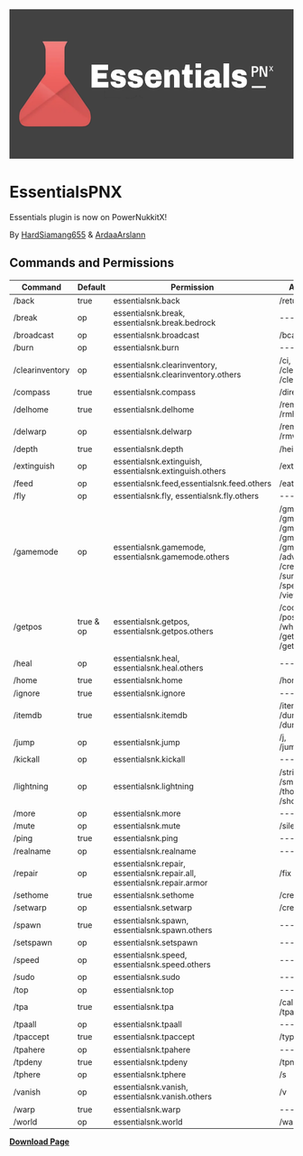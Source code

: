 <img alt="banner" height="265" src=".idea/banner.png" width="770"/>

# EssentialsPNX 
Essentials plugin is now on PowerNukkitX!

By [HardSiamang655](https://github.com/hardsiamang655) & [ArdaaArslann](https://github.com/ArdaaArslann)

Commands and Permissions
------------------------------

| Command         | Default   | Permission                                                                    | Aliases                                                                                                       |
|-----------------|-----------|-------------------------------------------------------------------------------|---------------------------------------------------------------------------------------------------------------|
| /back           | true      | essentialsnk.back                                                             | /return                                                                                                       |
| /break          | op        | essentialsnk.break,<br>essentialsnk.break.bedrock                             | ---                                                                                                           |
| /broadcast      | op        | essentialsnk.broadcast                                                        | /bcast                                                                                                        |
| /burn           | op        | essentialsnk.burn                                                             | ---                                                                                                           |
| /clearinventory | op        | essentialsnk.clearinventory, <br>essentialsnk.clearinventory.others           | /ci,<br>/clean,<br>/clearinvent                                                                               |
| /compass        | true      | essentialsnk.compass	                                                         | /direction                                                                                                    |
| /delhome        | true      | essentialsnk.delhome                                                          | /remhome,<br>/rmhome                                                                                          |
| /delwarp        | op        | essentialsnk.delwarp                                                          | /remwarp,<br>/rmwarp                                                                                          |
| /depth          | true      | essentialsnk.depth                                                            | /height                                                                                                       |
| /extinguish     | op        | essentialsnk.extinguish,<br>essentialsnk.extinguish.others                    | /ext                                                                                                          |
| /feed           | op        | essentialsnk.feed,essentialsnk.feed.others                                    | /eat                                                                                                          |
| /fly            | op        | essentialsnk.fly, essentialsnk.fly.others                                     | ---                                                                                                           |
| /gamemode       | op        | essentialsnk.gamemode,<br>essentialsnk.gamemode.others                        | /gm,<br>/gma,<br>/gmc,<br>/gms,<br>/gmt,<br>/adventure,<br>/creative,<br>/survival,<br>/spectator,<br>/viewer |
| /getpos         | true & op | essentialsnk.getpos,<br> essentialsnk.getpos.others                           | /coord,<br>/position,<br>/whereami,<br>/getlocation,<br>/getloc                                               |
| /heal           | op        | essentialsnk.heal, <br>essentialsnk.heal.others                               | ---                                                                                                           |
| /home           | true      | essentialsnk.home                                                             | /homes                                                                                                        |
| /ignore         | true      | essentialsnk.ignore                                                           | ---                                                                                                           |
| /itemdb         | true      | essentialsnk.itemdb                                                           | /itemno,<br>/durability,<br>/dura                                                                             |
| /jump           | op        | essentialsnk.jump                                                             | /j,<br>/jumpto                                                                                                |
| /kickall        | op        | essentialsnk.kickall                                                          | ---                                                                                                           |
| /lightning      | op        | essentialsnk.lightning                                                        | /strike,<br>/smite,<br>/thor,<br>/shock                                                                       |
| /more           | op        | essentialsnk.more                                                             | ---                                                                                                           |
| /mute           | op        | essentialsnk.mute                                                             | /silence                                                                                                      |
| /ping           | true      | essentialsnk.ping                                                             | ---                                                                                                           |
| /realname       | op        | essentialsnk.realname                                                         | ---                                                                                                           |
| /repair         | op        | essentialsnk.repair,<br>essentialsnk.repair.all,<br>essentialsnk.repair.armor | /fix                                                                                                          |
| /sethome        | true      | essentialsnk.sethome                                                          | /createhome                                                                                                   |
| /setwarp        | op        | essentialsnk.setwarp                                                          | /createwarp                                                                                                   |
| /spawn          | true      | essentialsnk.spawn,<br> essentialsnk.spawn.others                             | ---                                                                                                           |
| /setspawn       | op        | essentialsnk.setspawn                                                         | ---                                                                                                           |
| /speed          | op        | essentialsnk.speed,<br>essentialsnk.speed.others                              | ---                                                                                                           |
| /sudo           | op        | essentialsnk.sudo                                                             | ---                                                                                                           |
| /top            | op        | essentialsnk.top                                                              | ---                                                                                                           |
| /tpa            | true      | essentialsnk.tpa                                                              | /call,<br>/tpask                                                                                              |
| /tpaall         | op        | essentialsnk.tpaall                                                           | ---                                                                                                           |
| /tpaccept       | true      | essentialsnk.tpaccept                                                         | /types                                                                                                        |
| /tpahere        | op        | essentialsnk.tpahere                                                          | ---                                                                                                           |
| /tpdeny         | true      | essentialsnk.tpdeny                                                           | /tpno                                                                                                         |
| /tphere         | op        | essentialsnk.tphere                                                           | /s                                                                                                            |
| /vanish         | op        | essentialsnk.vanish,<br>essentialsnk.vanish.others                            | /v                                                                                                            |
| /warp           | true      | essentialsnk.warp                                                             | ---                                                                                                           |
| /world          | op        | essentialsnk.world                                                            | /warps                                                                                                        |




__[Download Page](https://nukkitx.com/resources/essentialsnk.15/)__
